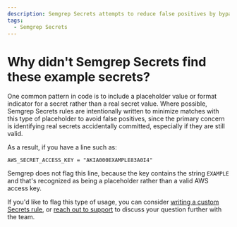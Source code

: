 ```yaml
---
description: Semgrep Secrets attempts to reduce false positives by bypassing common example secret patterns.
tags:
  - Semgrep Secrets
---
```




# Why didn't Semgrep Secrets find these example secrets?

One common pattern in code is to include a placeholder value or format indicator for a secret rather than a real secret value. Where possible, Semgrep Secrets rules are intentionally written to minimize matches with this type of placeholder to avoid false positives, since the primary concern is identifying real secrets accidentally committed, especially if they are still valid.

As a result, if you have a line such as:

```
AWS_SECRET_ACCESS_KEY = "AKIA000EXAMPLE83A0I4"
```

Semgrep does not flag this line, because the key contains the string `EXAMPLE` and that's recognized as being a placeholder rather than a valid AWS access key.

If you'd like to flag this type of usage, you can consider [writing a custom Secrets rule](https://semgrep.dev/docs/semgrep-secrets/rules), or [reach out to support](/docs/support) to discuss your question further with the team.
